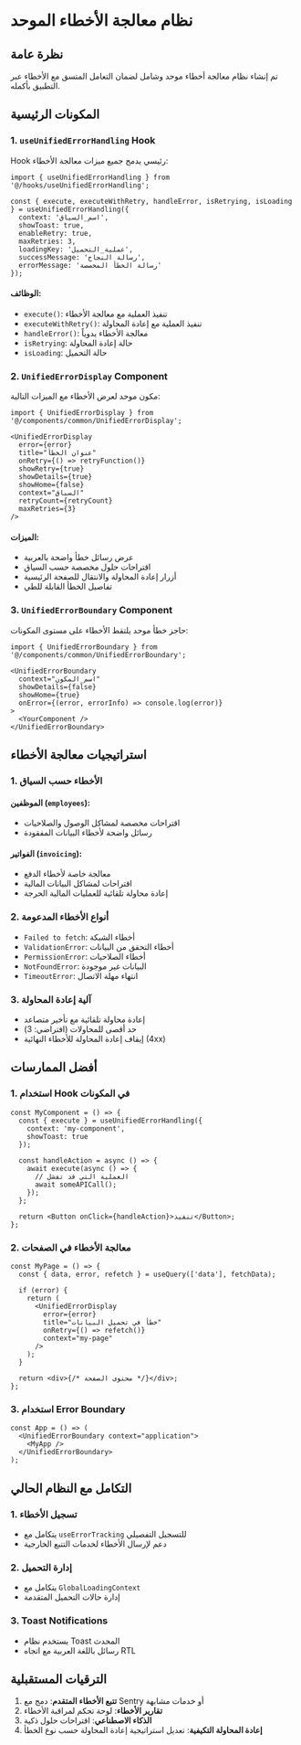 # نظام معالجة الأخطاء الموحد

## نظرة عامة

تم إنشاء نظام معالجة أخطاء موحد وشامل لضمان التعامل المتسق مع الأخطاء عبر التطبيق بأكمله.

## المكونات الرئيسية

### 1. `useUnifiedErrorHandling` Hook

Hook رئيسي يدمج جميع ميزات معالجة الأخطاء:

```tsx
import { useUnifiedErrorHandling } from '@/hooks/useUnifiedErrorHandling';

const { execute, executeWithRetry, handleError, isRetrying, isLoading } = useUnifiedErrorHandling({
  context: 'اسم_السياق',
  showToast: true,
  enableRetry: true,
  maxRetries: 3,
  loadingKey: 'عملية_التحميل',
  successMessage: 'رسالة النجاح',
  errorMessage: 'رسالة الخطأ المخصصة'
});
```

#### الوظائف:
- `execute()`: تنفيذ العملية مع معالجة الأخطاء
- `executeWithRetry()`: تنفيذ العملية مع إعادة المحاولة
- `handleError()`: معالجة الأخطاء يدوياً
- `isRetrying`: حالة إعادة المحاولة
- `isLoading`: حالة التحميل

### 2. `UnifiedErrorDisplay` Component

مكون موحد لعرض الأخطاء مع الميزات التالية:

```tsx
import { UnifiedErrorDisplay } from '@/components/common/UnifiedErrorDisplay';

<UnifiedErrorDisplay
  error={error}
  title="عنوان الخطأ"
  onRetry={() => retryFunction()}
  showRetry={true}
  showDetails={true}
  showHome={false}
  context="السياق"
  retryCount={retryCount}
  maxRetries={3}
/>
```

#### الميزات:
- عرض رسائل خطأ واضحة بالعربية
- اقتراحات حلول مخصصة حسب السياق
- أزرار إعادة المحاولة والانتقال للصفحة الرئيسية
- تفاصيل الخطأ القابلة للطي

### 3. `UnifiedErrorBoundary` Component

حاجز خطأ موحد يلتقط الأخطاء على مستوى المكونات:

```tsx
import { UnifiedErrorBoundary } from '@/components/common/UnifiedErrorBoundary';

<UnifiedErrorBoundary 
  context="اسم_المكون"
  showDetails={false}
  showHome={true}
  onError={(error, errorInfo) => console.log(error)}
>
  <YourComponent />
</UnifiedErrorBoundary>
```

## استراتيجيات معالجة الأخطاء

### 1. الأخطاء حسب السياق

#### الموظفين (`employees`):
- اقتراحات مخصصة لمشاكل الوصول والصلاحيات
- رسائل واضحة لأخطاء البيانات المفقودة

#### الفواتير (`invoicing`):
- معالجة خاصة لأخطاء الدفع
- اقتراحات لمشاكل البيانات المالية
- إعادة محاولة تلقائية للعمليات المالية الحرجة

### 2. أنواع الأخطاء المدعومة

- `Failed to fetch`: أخطاء الشبكة
- `ValidationError`: أخطاء التحقق من البيانات
- `PermissionError`: أخطاء الصلاحيات
- `NotFoundError`: البيانات غير موجودة
- `TimeoutError`: انتهاء مهلة الاتصال

### 3. آلية إعادة المحاولة

- إعادة محاولة تلقائية مع تأخير متصاعد
- حد أقصى للمحاولات (افتراضي: 3)
- إيقاف إعادة المحاولة للأخطاء النهائية (4xx)

## أفضل الممارسات

### 1. استخدام Hook في المكونات

```tsx
const MyComponent = () => {
  const { execute } = useUnifiedErrorHandling({
    context: 'my-component',
    showToast: true
  });

  const handleAction = async () => {
    await execute(async () => {
      // العملية التي قد تفشل
      await someAPICall();
    });
  };

  return <Button onClick={handleAction}>تنفيذ</Button>;
};
```

### 2. معالجة الأخطاء في الصفحات

```tsx
const MyPage = () => {
  const { data, error, refetch } = useQuery(['data'], fetchData);

  if (error) {
    return (
      <UnifiedErrorDisplay
        error={error}
        title="خطأ في تحميل البيانات"
        onRetry={() => refetch()}
        context="my-page"
      />
    );
  }

  return <div>{/* محتوى الصفحة */}</div>;
};
```

### 3. استخدام Error Boundary

```tsx
const App = () => (
  <UnifiedErrorBoundary context="application">
    <MyApp />
  </UnifiedErrorBoundary>
);
```

## التكامل مع النظام الحالي

### 1. تسجيل الأخطاء
- يتكامل مع `useErrorTracking` للتسجيل التفصيلي
- دعم لإرسال الأخطاء لخدمات التتبع الخارجية

### 2. إدارة التحميل
- يتكامل مع `GlobalLoadingContext`
- إدارة حالات التحميل المتقدمة

### 3. Toast Notifications
- يستخدم نظام Toast المحدث
- رسائل باللغة العربية مع اتجاه RTL

## الترقيات المستقبلية

1. **تتبع الأخطاء المتقدم**: دمج مع Sentry أو خدمات مشابهة
2. **تقارير الأخطاء**: لوحة تحكم لمراقبة الأخطاء
3. **الذكاء الاصطناعي**: اقتراحات حلول ذكية
4. **إعادة المحاولة التكيفية**: تعديل استراتيجية إعادة المحاولة حسب نوع الخطأ